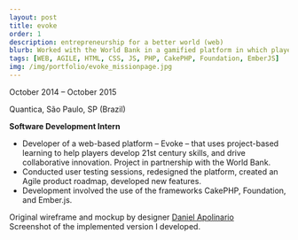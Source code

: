 ```yaml
---
layout: post
title: evoke
order: 1
description: entrepreneurship for a better world (web)
blurb: Worked with the World Bank in a gamified platform in which players tackle world problems, collaborating to create innovative solutions, while developing 21st century skills.
tags: [WEB, AGILE, HTML, CSS, JS, PHP, CakePHP, Foundation, EmberJS]
img: /img/portfolio/evoke_missionpage.jpg
---
```




<div class="caption right">
October 2014 – October 2015
</div>

Quantica, São Paulo, SP (Brazil)

**Software Development Intern**

* Developer of a web-based platform – Evoke – that uses project-based learning to help players develop 21st century skills, and drive collaborative innovation. Project in partnership with the World Bank.
* Conducted user testing sessions, redesigned the platform, created an Agile product roadmap, developed new features.
* Development involved the use of the frameworks CakePHP, Foundation, and Ember.js.

<div class="row">
	<img class="col two center" src="{{ site.baseurl }}/img/portfolio/evoke_design.png" alt="" title="example image"/>
</div>
<div class="col three caption">
	Original wireframe and mockup by designer <a href="https://www.behance.net/danapo" target="_blank">Daniel Apolinario</a>
</div>
<div class="row">
	<img class="col three" src="{{ site.baseurl }}/img/portfolio/evoke_missionpage.jpg" alt="" title="example image"/>
</div>
<div class="col three caption">
	Screenshot of the implemented version I developed.
</div>